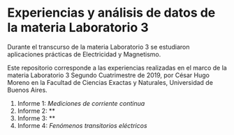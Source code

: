 # Experiencias y análisis de datos de la materia Laboratorio 3

Durante el transcurso de la materia Laboratorio 3 se estudiaron aplicaciones prácticas de Electricidad y Magnetismo.

Este repositorio corresponde a las experiencias realizadas en el marco de la materia Laboratorio 3 Segundo Cuatrimestre de 2019, por César Hugo Moreno en la Facultad de Ciencias Exactas y Naturales, Universidad de Buenos Aires.

1. Informe 1: *Mediciones de corriente continua*
2. Informe 2: **
3. Informe 3: **
4. Informe 4: *Fenómenos transitorios eléctricos*

